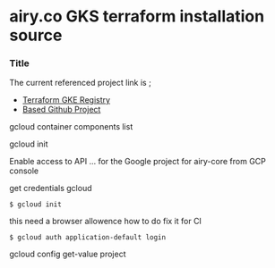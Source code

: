# airy.co GKS terraform installation source

### Title

The current referenced project link is ; 


- [Terraform GKE Registry](https://registry.terraform.io/providers/hashicorp/google/latest/docs/resources/container_cluster)
- [Based Github Project](https://github.com/hashicorp/learn-terraform-provision-gke-cluster)




gcloud  container components  list 

gcloud init

Enable access to API ... for the  Google project for airy-core from GCP console


get  credentials gcloud

```
$ gcloud init
```

this need a browser allowence how to do fix it for CI
```
$ gcloud auth application-default login
```
gcloud config get-value project
